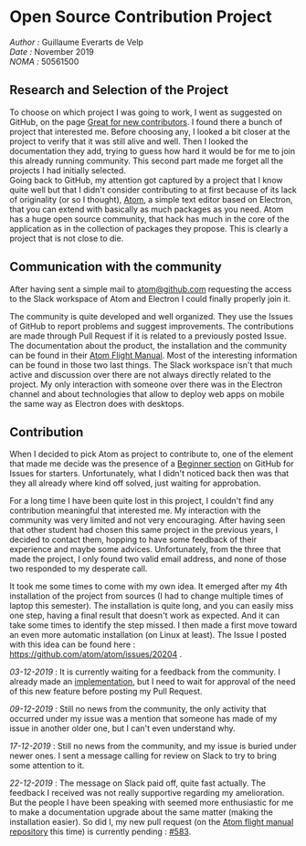 # Open Source Contribution Project
*Author :* Guillaume Everarts de Velp    
*Date :* November 2019    
*NOMA :* 50561500


## Research and Selection of the Project
To choose on which project I was going to work, I went as suggested on GitHub, on the page [Great for new contributors](https://github.com/showcases/great-for-new-contributors).  I found there a bunch of project that interested me.  Before choosing any, I looked a bit closer at the project to verify that it was still alive and well.  Then I looked the documentation they add, trying to guess how hard it would be for me to join this already running community.  This second part made me forget all the projects I had initially selected.  
Going back to GitHub, my attention got captured by a project that I know quite well but that I didn't consider contributing to at first because of its lack of originality (or so I thought), [Atom](https://atom.io), a simple text editor based on Electron, that you can extend with basically as much packages as you need.  Atom has a huge open source community, that hack has much in the core of the application as in the collection of packages they propose.  This is clearly a project that is not close to die.

## Communication with the community
After having sent a simple mail to [atom@github.com](mailto:atom@github.com) requesting the access to the Slack workspace of Atom and Electron I could finally properly join it.

The community is quite developed and well organized.  They use the Issues of GitHub to report problems and suggest improvements.  The contributions are made through Pull Request if it is related to a previously posted Issue.  The documentation about the product, the installation and the community can be found in their [Atom Flight Manual](https://flight-manual.atom.io/).  Most of the interesting information can be found in those two last things.  The Slack workspace isn't that much active and discussion over there are not always directly related to the project.  My only interaction with someone over there was in the  Electron channel and about technologies that allow to deploy web apps on mobile the same way as Electron does with desktops.

## Contribution
When I decided to pick Atom as project to contribute to, one of the element that made me decide was the presence of a [Beginner section](https://github.com/issues?utf8=%E2%9C%93&q=is%3Aopen+is%3Aissue+label%3Abeginner+label%3Ahelp-wanted+user%3Aatom+sort%3Acomments-desc) on GitHub for Issues for starters.  Unfortunately, what I didn't noticed back then was that they all already where kind off solved, just waiting for approbation.

For a long time I have been quite lost in this project, I couldn't find any contribution meaningful that interested me.  My interaction with the community was very limited and not very encouraging.  After having seen that other student had chosen this same project in the previous years, I decided to contact them, hopping to have some feedback of their experience and maybe some advices.  Unfortunately, from the three that made the project, I only found two valid email address, and none of those two responded to my desperate call.

It took me some times to come with my own idea.  It emerged after my 4th installation of the project from sources (I had to change multiple times of laptop this semester).  The installation is quite long, and you can easily miss one step, having a final result that doesn't work as expected.  And it can take some times to identify the step missed.  I then made a first move toward an even more automatic installation (on Linux at least).  The Issue I posted with this idea can be found here : https://github.com/atom/atom/issues/20204 .  

*03-12-2019* : It is currently waiting for a feedback from the community.  I already made an [implementation](https://github.com/geverartsdev/atom/commit/106eefe5105dc8650f6e7f44cb29f06fd7f0dc41), but I need to wait for approval of the need of this new feature before posting my Pull Request.

*09-12-2019* : Still no news from the community, the only activity that occurred under my issue was a mention that someone has made of my issue in another older one, but I can't even understand why.

*17-12-2019* : Still no news from the community, and my issue is buried under newer ones.  I sent a message calling for review on Slack to try to bring some attention to it.

*22-12-2019* : The message on Slack paid off, quite fast actually.  The feedback I received was not really supportive regarding my amelioration. But the people I have been speaking with seemed more enthusiastic for me to make a documentation upgrade about the same matter (making the installation easier).  So did I, my new pull request (on the [Atom flight manual repository](https://github.com/atom/flight-manual.atom.io) this time) is currently pending : [#583](https://github.com/atom/flight-manual.atom.io/pull/583).
